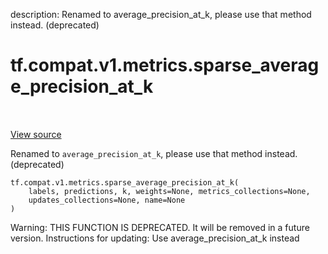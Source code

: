 description: Renamed to average_precision_at_k, please use that method instead. (deprecated)

<div itemscope itemtype="http://developers.google.com/ReferenceObject">
<meta itemprop="name" content="tf.compat.v1.metrics.sparse_average_precision_at_k" />
<meta itemprop="path" content="Stable" />
</div>

# tf.compat.v1.metrics.sparse_average_precision_at_k

<!-- Insert buttons and diff -->

<table class="tfo-notebook-buttons tfo-api nocontent" align="left">

</table>

<a target="_blank" href="/code/stable/tensorflow/python/ops/metrics_impl.py">View source</a>



Renamed to `average_precision_at_k`, please use that method instead. (deprecated)

<pre class="devsite-click-to-copy prettyprint lang-py tfo-signature-link">
<code>tf.compat.v1.metrics.sparse_average_precision_at_k(
    labels, predictions, k, weights=None, metrics_collections=None,
    updates_collections=None, name=None
)
</code></pre>



<!-- Placeholder for "Used in" -->

Warning: THIS FUNCTION IS DEPRECATED. It will be removed in a future version.
Instructions for updating:
Use average_precision_at_k instead